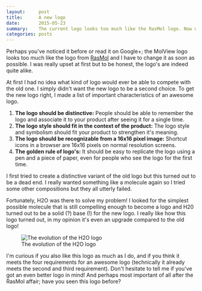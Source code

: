 ```yaml
---
layout:     post
title:      A new logo
date:       2015-05-23
summary:    The current logo looks too much like the RasMol logo. Now what?
categories: posts
---
```


Perhaps you've noticed it before or read it on Google+; the MolView logo looks
too much like the logo from [RasMol](http://www.rasmol.org/) and I have to
change it as soon as possible. I was really upset at first but to be honest, the
logo's are indeed quite alike.

At first I had no idea what kind of logo would ever be able to compete with the
old one. I simply didn't want the new logo to be a second choice. To get the
new logo right, I made a list of important characteristics of an awesome logo.

1. **The logo should be distinctive:** People should be able to remember the
  logo and associate it to your product after seeing it for a single time.
2. **The logo style should fit in the context of the product:** The logo style
  and symbolism should fit your product to strengthen it's meaning.
3. **The logo should be recognizable from a 16x16 pixel image:** Shortcut icons
  in a browser are 16x16 pixels on normal resolution screens.
4. **The golden rule of logo's:** It should be easy to replicate the logo using
  a pen and a piece of paper, even for people who see the logo for the first
  time.

I first tried to create a distinctive variant of the old logo but this turned
out to be a dead end. I really wanted something like a molecule again so I tried
some other compositions but they all utterly failed.

Fortunately, H2O was there to solve my problem! I looked for the simplest
possible molecule that is still compelling enough to become a logo and H20
turned out to be a solid (?) base (!) for the new logo. I really like how this
logo turned out, in my opinion it's even an upgrade compared to the old logo!

<figure>
  <img src="{{ site.baseurl }}/img/2015-05-23-logo-evolution.png" alt="The evolution of the H2O logo">
  <figcaption>
    The evolution of the H2O logo
  </figcaption>
</figure>

I'm curious if you also like this logo as much as I do, and if you think it
meets the four requirements for an awesome logo (technically it already meets
the second and third requirement). Don't hesitate to tell me if you've got an
even better logo in mind! And perhaps most important of all after the RasMol
affair; have you seen this logo before?
